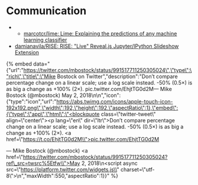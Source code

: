 # Communication

* * [marcotcr/lime: Lime: Explaining the predictions of any machine learning classifier](https://github.com/marcotcr/lime)
* [damianavila/RISE: RISE: "Live" Reveal.js Jupyter/IPython Slideshow Extension](https://github.com/damianavila/RISE)





{% embed data="{\"url\":\"https://twitter.com/mbostock/status/991517711250305024\",\"type\":\"rich\",\"title\":\"Mike Bostock on Twitter\",\"description\":\"Don’t compare percentage change on a linear scale; use a log scale instead. -50% \(0.5×\) is as big a change as +100% \(2×\). pic.twitter.com/EhjtTG0d2M— Mike Bostock \(@mbostock\) May 2, 2018\n\n\",\"icon\":{\"type\":\"icon\",\"url\":\"https://abs.twimg.com/icons/apple-touch-icon-192x192.png\",\"width\":192,\"height\":192,\"aspectRatio\":1},\"embed\":{\"type\":\"app\",\"html\":\"<blockquote class=\\"twitter-tweet\\" align=\\"center\\"><p lang=\\"en\\" dir=\\"ltr\\">Don’t compare percentage change on a linear scale; use a log scale instead. -50% \(0.5×\) is as big a change as +100% \(2×\). <a href=\\"https://t.co/EhjtTG0d2M\\">pic.twitter.com/EhjtTG0d2M</a></p>&mdash; Mike Bostock \(@mbostock\) <a href=\\"https://twitter.com/mbostock/status/991517711250305024?ref\_src=twsrc%5Etfw\\">May 2, 2018</a></blockquote>\n<script async src=\\"https://platform.twitter.com/widgets.js\\" charset=\\"utf-8\\"></script>\n\",\"maxWidth\":550,\"aspectRatio\":1}}" %}

